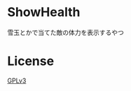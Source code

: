 # ShowHealth
雪玉とかで当てた敵の体力を表示するやつ

# License
[GPLv3](https://github.com/SimplyRin/ShowHealth/blob/master/LICENSE.md)
